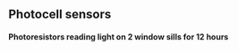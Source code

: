 <H2> Photocell sensors </H2>
<H4> Photoresistors reading light on 2 window sills for 12 hours </H4>
